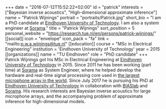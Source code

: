 +++
date = "2016-07-12T15:52:22+02:00"
id = "patrick"
interests = ["Bayesian inverse acoustics", "High-dimensional approximate inference"]
name = "Patrick Wijnings"
portrait = "portraits/Patrick.jpg"
short_bio = "I am a PhD candidate at [Eindhoven University of Technology](http://tue.nl). I am also a system engineer at [Sorama](http://sorama.eu)."
title = "Patrick Wijnings"
sort_position = 5
personal_website = "https://research.tue.nl/en/persons/patrick-wijnings/"
[[social]]
   icon = "envelope"
   icon_pack = "fa"
   link = "mailto:p.w.a.wijnings@tue.nl"
[[education]]
   course = "MSc in Electrical Engineering"
   institution = 'Eindhoven University of Technology'
   year = 2015
[[organizations]]
   name = "TU Eindhoven"
   role = "PhD candidate"
+++
Patrick Wijnings got his MSc in Electrical Engineering at [Eindhoven University of Technology](http://tue.nl) in 2015. Since 2011 he has been working (part time) at [Sorama](http://sorama.eu) as System Engineer, where he helped develop the hardware and real-time signal processing core used in [the largest microphone array in the world](https://www.guinnessworldrecords.com/world-records/largest-microphone-array/). Since July 2017 he is pursuing his PhD at [Eindhoven University of Technology](http://tue.nl) in collaboration with [BIASlab](http://biaslab.github.io) and [Sorama](http://sorama.eu). His research interests are Bayesian inverse acoustics for large microphone arrays, and the accompanying problem of approximate inference for high-dimensional models.